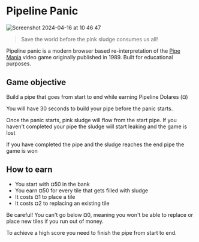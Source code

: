 # Pipeline Panic

![Screenshot 2024-04-16 at 10 46 47](https://github.com/danielstocks/pipeline-panic/assets/52788/6980cde7-6aa0-4b73-8bbe-555bed14936b)

> Save the world before the pink sludge consumes us all!

Pipeline panic is a modern browser based re-interpretation of the [Pipe Mania](https://en.wikipedia.org/wiki/Pipe_Mania) video game originally published in 1989. Built for educational purposes.

## Game objective

Build a pipe that goes from start to end while earning Pipeline Dolares (¤)

You will have 30 seconds to build your pipe before the panic starts.

Once the panic starts, pink sludge will flow from the start pipe. If you haven't completed your pipe the sludge will start leaking and the game is lost

If you have completed the pipe and the sludge reaches the end pipe the game is won

## How to earn

- You start with ¤50 in the bank
- You earn ¤50 for every tile that gets filled with sludge
- It costs ¤1 to place a tile
- It costs ¤2 to replacing an existing tile

Be careful! You can't go below ¤0, meaning you won't be able to replace or place new tiles if you run out of money.

To achieve a high score you need to finish the pipe from start to end.
